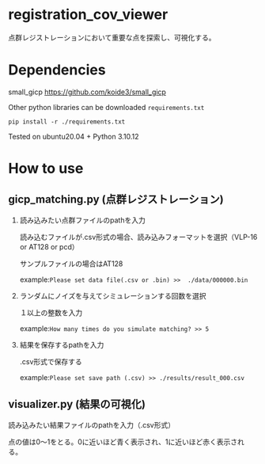 # registration_cov_viewer
点群レジストレーションにおいて重要な点を探索し、可視化する。

# Dependencies
small_gicp https://github.com/koide3/small_gicp

Other python libraries can be downloaded `requirements.txt`

`pip install -r ./requirements.txt`

Tested on ubuntu20.04 + Python 3.10.12

# How to use
## gicp_matching.py (点群レジストレーション)
1. 読み込みたい点群ファイルのpathを入力
   
   読み込むファイルが.csv形式の場合、読み込みフォーマットを選択（VLP-16 or AT128 or pcd）
   
   サンプルファイルの場合はAT128
   
   example:`Please set data file(.csv or .bin) >>  ./data/000000.bin`
   
2. ランダムにノイズを与えてシミュレーションする回数を選択

   １以上の整数を入力

   example:`How many times do you simulate matching? >> 5`

3. 結果を保存するpathを入力
   
   .csv形式で保存する

   example:`Please set save path (.csv) >> ./results/result_000.csv`

## visualizer.py (結果の可視化)
読み込みたい結果ファイルのpathを入力（.csv形式）

点の値は0〜1をとる。0に近いほど青く表示され、1に近いほど赤く表示される。

